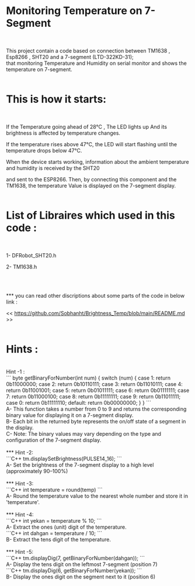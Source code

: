 # Monitoring Temperature on 7-Segment
</br>

This project contain a code based on connection between TM1638 , Esp8266 , SHT20 and a 7-segment (LTD-322KD-31);
</br>
that monitoring Temperature and Humidity on serial monitor and shows the temperature on 7-segment.
</br>
</br>

# This is how it starts:
</br>

If the Temperature going ahead of 28°C , The LED lights up And its brightness is affected by temperature changes.</br>

If the temperature rises above 47°C, the LED will start flashing until the temperature drops below 47°C.</br>

When the device starts working, information about the ambient temperature and humidity is received by the SHT20 </br>

and sent to the ESP8266. Then, by connecting this component and the TM1638, the temperature Value is displayed on the 7-segment display.</br>
</br>


# List of Libraires which used in this code :
</br>

1- DFRobot_SHT20.h
</br>

2- TM1638.h

</br>
</br>

*** you can read other discriptions about some parts of the code in below link : </br>

<< https://github.com/Sobhanht/Brightness_Temp/blob/main/README.md >>
</br>
</br>
# Hints :</br>
</br>
Hint -1 : </br>
```
byte getBinaryForNumber(int num) {
   switch (num) {
    case 1: return 0b11000000;
    case 2: return 0b10110111;
    case 3: return 0b11010111;
    case 4: return 0b11001001;
    case 5: return 0b01011111;
    case 6: return 0b01111111;
    case 7: return 0b11000100;
    case 8: return 0b11111111;
    case 9: return 0b11011111;
    case 0: return 0b11111110;
    default: return 0b00000000;
  }
}
```
</br>
A- This function takes a number from 0 to 9 and returns the corresponding binary value for displaying it on a 7-segment display.</br>
B- Each bit in the returned byte represents the on/off state of a segment in the display.</br>
C- Note: The binary values may vary depending on the type and configuration of the 7-segment display.</br>
</br>
*** Hint -2:</br>
```C++ 
tm.displaySetBrightness(PULSE14_16);
```
</br>
A- Set the brightness of the 7-segment display to a high level (approximately 90–100%)</br>
</br>
*** Hint -3:</br>
```C++
  int temperature = round(temp)
```
</br>
A- Round the temperature value to the nearest whole number and store it in 'temperature'.</br>
</br>
*** Hint -4:</br>
```C++ 
int yekan = temperature % 10;
``` </br>
A- Extract the ones (unit) digit of the temperature. </br>
```C++ 
int dahgan = temperature / 10;
```
</br>
B- Extract the tens digit of the temperature.</br>
</br>
*** Hint -5: </br>
```C++
tm.displayDig(7, getBinaryForNumber(dahgan));
```
</br>
A- Display the tens digit on the leftmost 7-segment (position 7)</br>
```C++ 
tm.displayDig(6, getBinaryForNumber(yekan));
```
</br>
B-  Display the ones digit on the segment next to it (position 6)</br>






